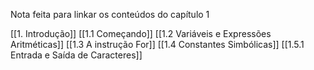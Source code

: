 Nota feita para linkar os conteúdos do capítulo 1

[[1. Introdução]]
[[1.1 Começando]]
[[1.2 Variáveis e Expressões Aritméticas]]
[[1.3 A instrução For]]
[[1.4 Constantes Simbólicas]]
[[1.5.1  Entrada e Saída de Caracteres]]
